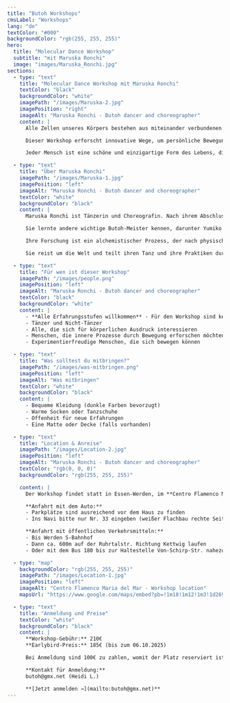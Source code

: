 ```yaml
---
title: "Butoh Workshops"
cmsLabel: "Workshops"
lang: "de"
textColor: "#000"
backgroundColor: "rgb(255, 255, 255)"
hero:
  title: "Molecular Dance Workshop"
  subtitle: "mit Maruska Ronchi"
  image: "images/Maruska_Ronchi.jpg"
sections:
  - type: "text"
    title: "Molecular Dance Workshop mit Maruska Ronchi"
    textColor: "black"
    backgroundColor: "white"
    imagePath: "/images/Maruska-2.jpg"
    imagePosition: "right"
    imageAlt: "Maruska Ronchi - Butoh dancer and choreographer"
    content: |
      Alle Zellen unseres Körpers bestehen aus miteinander verbundenen Atomen. Diese Verbindungen befinden sich in ständiger Transformation, verändern sich, brechen auseinander und verbinden sich wieder, in einem ewigen Tanz, der durch Raum und Energie ermöglicht wird. Auch die menschliche Existenz beruht auf Verbindungen und Austausch. Um diese Verbindungen zu verstehen, brauchen wir Raum und Stille, damit wir den Tanz des Lebens spüren können.

      Dieser Workshop erforscht innovative Wege, um persönliche Bewegungen zu schaffen, wobei der Schwerpunkt auf den Räumen und der Stille zwischen den Bewegungen in unserem Körper liegt. Geführte Erkundungen mit konkreten und abstrakten Bildern helfen uns, neue Interaktionen mit dem Raum und anderen zu entdecken. Die Stille zwischen den Bewegungen ist der Türöffner für neue Möglichkeiten.

      Jeder Mensch ist eine schöne und einzigartige Form des Lebens, die mit allem verbunden ist. Lasst uns unsere einzigartigen Eigenschaften und Bewegungen entdecken und sie als Geschenke mit anderen teilen, um die Bande zu stärken, die uns verbinden.

  - type: "text"
    title: "Über Maruska Ronchi"
    imagePath: "/images/Maruska-1.jpg"
    imagePosition: "left"
    imageAlt: "Maruska Ronchi - Butoh dancer and choreographer"
    textColor: "white"
    backgroundColor: "black"
    content: |
      Maruska Ronchi ist Tänzerin und Choreografin. Nach ihrem Abschluss in Zeitgenössischem Tanz lernte sie 2009 durch Atsushi Takenouchi den Butoh kennen. Sie studierte 14 Jahre lang bei ihm und wurde seine Assistentin an der Butoh-Schule in Italien, wo sie intensiv praktizieren, lernen und lehren konnte.

      Sie lernte andere wichtige Butoh-Meister kennen, darunter Yumiko Yoshioka, Yoshito Ohno, Minako Seki, Seisaku, Carlotta Ikeda, Ima Tenko, Natsu Nakajima, Semimaru (Sankai Yuku), Imre Tohrman und Masaki Iwana.

      Ihre Forschung ist ein alchemistischer Prozess, der nach physischer und spiritueller Verwandlung in der Materie des Körpers strebt. Sie untersucht nicht nur die Bewegung, sondern auch die Stille, die Leere, die Ruhe und den Raum dazwischen.

      Sie reist um die Welt und teilt ihren Tanz und ihre Praktiken durch Performances, Workshops und die Zusammenarbeit mit internationalen Künstlern. Sie präsentiert ihre Werke in vielen Ländern Europas, sowie in Kanada, Mauritius und Japan.

  - type: "text"
    title: "Für wen ist dieser Workshop"
    imagePath: "/images/people.png"
    imagePosition: "left"
    imageAlt: "Maruska Ronchi - Butoh dancer and choreographer"
    textColor: "black"
    backgroundColor: "white"
    content: |
      - **Alle Erfahrungsstufen willkommen** - Für den Workshop sind keine tänzerischen Vorkenntnisse erforderlich
      - Tänzer und Nicht-Tänzer
      - Alle, die sich für körperlichen Ausdruck interessieren
      - Menschen, die innere Prozesse durch Bewegung erforschen möchten
      - Experimentierfreudige Menschen, die sich bewegen können

  - type: "text"
    title: "Was solltest du mitbringen?"
    imagePath: "/images/was-mitbringen.png"
    imagePosition: "left"
    imageAlt: "Was mitbringen"
    textColor: "white"
    backgroundColor: "black"
    content: |
      - Bequeme Kleidung (dunkle Farben bevorzugt)
      - Warme Socken oder Tanzschuhe
      - Offenheit für neue Erfahrungen
      - Eine Matte oder Decke (falls vorhanden)

  - type: "text"
    title: "Location & Anreise"
    imagePath: "/images/Location-2.jpg"
    imagePosition: "left"
    imageAlt: "Maruska Ronchi - Butoh dancer and choreographer"
    textColor: "rgb(0, 0, 0)"
    backgroundColor: "rgb(255, 255, 255)"

    content: |
      Der Workshop findet statt in Essen-Werden, im **Centro Flamenco Maria del Mar**, Ruhrtalstr. 33a, 45239 Essen. Dort sind wir in einem großen, hellen Tanzraum mit erstklassigem Schwingboden. Umkleiden sind vorhanden.

      **Anfahrt mit dem Auto:**
      - Parkplätze sind ausreichend vor dem Haus zu finden
      - Ins Navi bitte nur Nr. 33 eingeben (weißer Flachbau rechte Seite)

      **Anfahrt mit öffentlichen Verkehrsmitteln:**
      - Bis Werden S-Bahnhof
      - Dann ca. 600m auf der Ruhrtalstr. Richtung Kettwig laufen
      - Oder mit dem Bus 180 bis zur Haltestelle Von-Schirp-Str. nahezu vor der Tür

  - type: "map"
    backgroundColor: "rgb(255, 255, 255)"
    imagePath: "/images/Location-1.jpg"
    imagePosition: "left"
    imageAlt: "Centro Flamenco Maria del Mar - Workshop location"
    mapsUrl: "https://www.google.com/maps/embed?pb=!1m18!1m12!1m3!1d2694.3466940305034!2d6.989697076642!3d51.383168319771265!2m3!1f0!2f0!3f0!3m2!1i1024!2i768!4f13.1!3m3!1m2!1s0x47b8c4aefe795181%3A0xe5ba95fb8afa786a!2sCentro%20Flamenco%20Mar%C3%ADa%20del%20Mar!5e1!3m2!1sen!2sde!4v1753594603948!5m2!1sen!2sde"

  - type: "text"
    title: "Anmeldung und Preise"
    textColor: "white"
    backgroundColor: "black"
    content: |
      **Workshop-Gebühr:** 210€  
      **Earlybird-Preis:** 185€ (bis zum 06.10.2025)

      Bei Anmeldung sind 100€ zu zahlen, womit der Platz reserviert ist. Die Teilnehmerzahl ist begrenzt, um eine intensive und persönliche Atmosphäre zu gewährleisten.

      **Kontakt für Anmeldung:**  
      butoh@gmx.net (Heidi L.)

      **[Jetzt anmelden →](mailto:butoh@gmx.net)**
---
```


